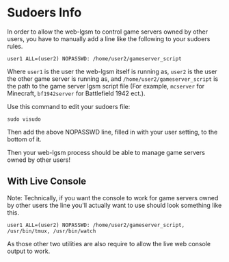 # Sudoers Info

In order to allow the web-lgsm to control game servers owned by other users,
you have to manually add a line like the following to your sudoers rules.

```
user1 ALL=(user2) NOPASSWD: /home/user2/gameserver_script
```

Where `user1` is the user the web-lgsm itself is running as, `user2` is the
user the other game server is running as, and `/home/user2/gameserver_script`
is the path to the game server lgsm script file (For example, `mcserver` for
Minecraft, `bf1942server` for Battlefield 1942 ect.).

Use this command to edit your sudoers file:

```
sudo visudo
```

Then add the above NOPASSWD line, filled in with your user setting, to the
bottom of it.

Then your web-lgsm process should be able to manage game servers owned by other
users!

## With Live Console

Note: Technically, if you want the console to work for game servers owned by
other users the line you'll actually want to use should look something like
this.

```
user1 ALL=(user2) NOPASSWD: /home/user2/gameserver_script, /usr/bin/tmux, /usr/bin/watch
```

As those other two utilities are also require to allow the live web console
output to work.
